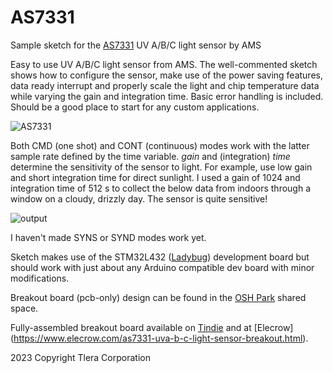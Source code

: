 # AS7331
Sample sketch for the [AS7331](https://www.mouser.com/catalog/specsheets/amsOsram_AS7331_DS001047_1-00.pdf) UV A/B/C light sensor by AMS

Easy to use UV A/B/C light sensor from AMS. The well-commented sketch shows how to configure the sensor, make use of the power saving features, data ready interrupt and properly scale the light and chip temperature data while varying the gain and integration time. Basic error handling is included. Should be a good place to start for any custom applications.

![AS7331](https://user-images.githubusercontent.com/6698410/215298161-abc613b3-15e3-4a7d-9e9e-55e6fc9d6ac8.jpg)

Both CMD (one shot) and CONT (continuous) modes work with the latter sample rate defined by the time variable. *gain* and (integration) *time* determine the sensitivity of the sensor to light. For example, use low gain and short integration time for direct sunlight. I used a gain of 1024 and integration time of 512 s to collect the below data from indoors through a window on a cloudy, drizzly day. The sensor is quite sensitive!

![output](https://user-images.githubusercontent.com/6698410/215355679-dce4a8ac-84da-4aaa-996b-fb7d1a03ee3d.jpg)

I haven't made SYNS or SYND modes work yet.

Sketch makes use of the STM32L432 ([Ladybug](https://www.tindie.com/products/tleracorp/ladybug-stm32l432-development-board/)) development board but should work with just about any Arduino compatible dev board with minor modifications.

Breakout board (pcb-only) design can be found in the [OSH Park](https://oshpark.com/shared_projects/UWxzGGvE) shared space.

Fully-assembled breakout board available on [Tindie](https://www.tindie.com/products/onehorse/as7331-uvabc-light-sensor-breakout/) and at [Elecrow] (https://www.elecrow.com/as7331-uva-b-c-light-sensor-breakout.html).

2023 Copyright Tlera Corporation

